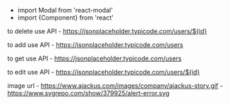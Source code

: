- import Modal from 'react-modal'
- import {Component} from 'react'

to delete use API
    - https://jsonplaceholder.typicode.com/users/${id}

to add use API
    - https://jsonplaceholder.typicode.com/users

to get use API
    - https://jsonplaceholder.typicode.com/users

to edit use API
    - https://jsonplaceholder.typicode.com/users/${id}

image url 
    - https://www.ajackus.com/images/company/ajackus-story.gif 
    - https://www.svgrepo.com/show/379925/alert-error.svg
    
